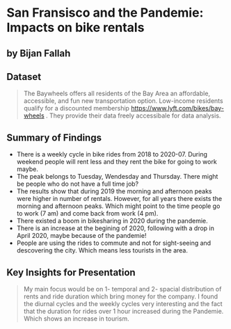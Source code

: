# San Fransisco and the Pandemie: Impacts on bike rentals
## by Bijan Fallah


## Dataset

> The Baywheels offers all residents of the Bay Area an affordable, accessible, and fun new transportation option. Low-income residents qualify for a discounted membership  https://www.lyft.com/bikes/bay-wheels . They provide their data freely accessibale for data analysis. 


## Summary of Findings

- There is a weekly cycle in bike rides from 2018 to 2020-07. During weekend people will rent less and they rent the bike for going to work maybe.
- The peak belongs to Tuesday, Wendesday and Thursday. There might be people who do not have a full time job? 
- The results show that during 2019 the morning and afternoon peaks were higher in number of rentals. However, for all years there exists the morning and afternoon peaks. Which might point to the time people go to work (7 am) and come back from work (4 pm).
- There existed a boom in bikesharing in 2020 during the pandemie. 
- There is an increase at the begining of 2020, following with a drop in April 2020, maybe because of the pandemie!
- People are using the rides to commute and not for sight-seeing and descovering the city. Which means less tourists in the area. 

## Key Insights for Presentation

> My main focus would be on 1- temporal and 2- spacial distribution of rents and ride duration which bring money for the company. 
> I found the diurnal cycles and the weekly cycles very interesting and the fact that the duration for rides over 1 hour increased during the Pandemie. Which shows an increase in tourism. 

